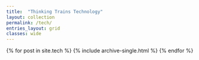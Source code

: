 ```yaml
---
title:  "Thinking Trains Technology"
layout: collection
permalink: /tech/
entries_layout: grid
classes: wide
---
```


{% for post in site.tech %}
  {% include archive-single.html %}
{% endfor %}
